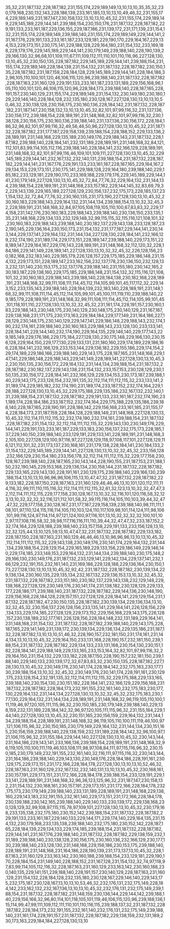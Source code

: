 35,32,231,187,132,228,187,182,231,155,174,229,189,149,13,10,13,10,35,35,32,230,179,168,230,132,143,228,186,139,233,161,185,13,10,13,10,49,46,32,231,155,174,229,189,149,231,187,147,230,158,132,13,10,13,10,45,32,231,155,174,229,189,149,229,145,189,229,144,141,239,188,154,230,150,176,231,187,132,228,187,182,229,191,133,233,161,187,229,136,155,229,187,186,231,139,172,231,171,139,231,154,132,231,155,174,229,189,149,239,188,140,231,155,174,229,189,149,229,144,141,231,167,176,229,191,133,233,161,187,233,129,181,229,190,170,229,164,167,229,134,153,229,173,151,230,175,141,229,188,128,229,164,180,231,154,132,233,169,188,229,179,176,229,145,189,229,144,141,230,179,149,239,188,140,228,190,139,229,166,130,32,96,68,101,109,111,67,111,109,112,111,110,101,110,116,96,227,128,130,13,10,45,32,230,150,135,228,187,182,229,145,189,229,144,141,239,188,154,231,155,174,229,189,149,228,184,139,231,154,132,231,187,132,228,187,182,230,150,135,228,187,182,231,187,159,228,184,128,229,145,189,229,144,141,228,184,186,32,96,105,110,100,101,120,46,106,115,120,96,239,188,140,231,187,132,228,187,182,228,187,163,231,160,129,229,191,133,233,161,187,233,131,189,229,156,168,96,105,110,100,101,120,46,106,115,120,96,228,184,173,239,188,140,228,187,165,228,191,157,230,140,129,231,155,174,229,189,149,231,154,132,230,149,180,230,180,129,229,146,140,228,184,128,232,135,180,230,128,167,227,128,130,13,10,13,10,50,46,32,230,138,128,230,156,175,230,160,136,228,184,142,231,187,132,228,187,182,231,187,147,230,158,132,13,10,13,10,45,32,82,101,97,99,116,32,231,137,136,230,156,172,239,188,154,228,189,191,231,148,168,32,82,101,97,99,116,32,230,138,128,230,156,175,230,160,136,239,188,140,231,137,136,230,156,172,228,184,186,32,96,82,101,97,99,116,32,49,56,46,50,96,227,128,130,13,10,45,32,231,187,132,228,187,182,231,177,187,229,158,139,239,188,154,228,188,152,229,133,136,228,189,191,231,148,168,229,135,189,230,149,176,229,188,143,231,187,132,228,187,182,239,188,140,228,184,141,232,131,189,228,189,191,231,148,168,32,84,121,112,101,83,99,114,105,112,116,239,188,140,228,184,141,232,166,129,228,189,191,231,148,168,32,82,101,97,99,116,46,109,101,109,111,227,128,130,13,10,45,32,229,145,189,229,144,141,232,167,132,232,140,131,239,188,154,231,187,132,228,187,182,229,144,141,231,167,176,229,191,133,233,161,187,228,187,165,229,164,167,229,134,153,229,173,151,230,175,141,229,188,128,229,164,180,239,188,140,229,185,182,233,129,181,229,190,170,233,169,188,229,179,176,229,145,189,229,144,141,230,179,149,227,128,130,13,10,45,32,72,84,77,76,32,229,164,132,231,144,134,239,188,154,228,189,191,231,148,168,233,157,162,229,144,145,32,83,69,79,32,229,143,139,229,165,189,227,128,129,230,156,137,232,175,173,228,185,137,231,154,132,32,72,84,77,76,32,230,160,135,231,173,190,227,128,130,13,10,45,32,230,160,183,229,188,143,229,164,132,231,144,134,239,188,154,13,10,32,32,45,32,228,189,191,231,148,168,32,84,97,105,108,119,105,110,100,67,83,83,32,229,174,158,231,142,176,230,160,183,229,188,143,239,188,140,230,136,150,233,135,135,231,148,168,229,134,133,232,129,148,32,99,115,115,32,115,116,121,108,101,32,230,160,183,229,188,143,239,188,140,230,182,137,229,143,138,233,128,187,232,190,145,229,136,164,230,150,173,231,154,132,231,177,187,229,144,141,230,143,144,229,137,141,229,164,132,231,144,134,227,128,130,228,184,141,232,166,129,232,174,190,231,189,174,229,173,151,228,189,147,239,188,140,229,173,151,228,189,147,229,164,167,229,176,143,228,189,191,231,148,168,32,112,120,32,228,184,186,229,141,149,228,189,141,227,128,130,13,10,32,32,45,32,226,128,156,230,182,168,232,183,140,229,185,179,226,128,157,229,175,185,229,186,148,231,154,132,229,173,151,228,189,147,233,162,156,232,137,178,230,136,150,232,128,133,232,131,140,230,153,175,232,137,178,239,188,140,231,155,180,230,142,165,230,183,187,229,138,160,229,175,185,229,186,148,231,154,132,32,115,116,121,108,101,32,230,160,183,229,188,143,239,188,140,228,184,138,230,182,168,228,189,191,231,148,168,32,99,111,108,111,114,45,112,114,105,99,101,45,117,112,32,229,143,152,233,135,143,239,188,140,228,184,139,232,183,140,228,189,191,231,148,168,32,99,111,108,111,114,45,112,114,105,99,101,45,100,111,119,110,239,188,140,229,185,179,228,189,191,231,148,168,32,99,111,108,111,114,45,112,114,105,99,101,45,101,118,101,110,227,128,130,13,10,32,32,45,32,231,161,174,228,191,157,230,160,183,229,188,143,230,148,175,230,140,129,230,148,175,230,140,129,231,167,187,229,138,168,231,171,175,230,173,163,229,184,184,229,177,149,231,164,186,227,128,129,230,148,175,230,140,129,229,147,141,229,186,148,229,188,143,232,174,190,232,174,161,239,188,140,230,160,183,229,188,143,233,128,130,233,133,141,228,184,141,229,144,140,232,174,190,229,164,135,229,146,140,229,177,143,229,185,149,229,176,186,229,175,184,227,128,130,230,175,148,229,166,130,230,156,128,229,164,150,229,177,130,229,133,131,231,180,160,229,174,189,229,186,166,228,184,141,232,166,129,233,153,144,229,136,182,229,155,186,229,174,154,229,174,189,229,186,166,239,188,140,229,143,175,228,187,165,231,148,168,229,147,141,229,186,148,229,188,143,229,141,149,228,189,141,227,128,130,13,10,45,32,230,150,135,230,156,172,229,164,132,231,144,134,239,188,154,231,187,132,228,187,182,230,182,137,229,143,138,231,154,132,233,157,153,230,128,129,230,150,135,230,156,172,228,184,141,232,166,129,229,134,153,230,173,187,239,188,140,229,143,175,233,128,154,232,191,135,32,112,114,111,112,115,32,233,133,141,231,189,174,229,185,182,232,174,190,231,189,174,233,187,152,232,174,164,229,128,188,227,128,130,13,10,45,32,229,175,188,229,135,186,232,167,132,232,140,131,239,188,154,231,187,132,228,187,182,229,191,133,233,161,187,232,174,190,231,189,174,228,184,186,233,187,152,232,174,164,229,175,188,229,135,186,239,188,140,228,187,165,228,190,191,228,186,142,229,156,168,233,161,185,231,155,174,228,184,173,231,187,159,228,184,128,229,188,149,231,148,168,227,128,130,13,10,45,32,112,114,111,112,115,32,232,174,190,232,174,161,239,188,154,231,187,132,228,187,182,231,154,132,32,112,114,111,112,115,32,229,143,130,230,149,176,229,144,141,229,191,133,233,161,187,229,133,183,230,156,137,232,175,173,228,185,137,229,140,150,239,188,140,233,129,191,229,133,141,228,189,191,231,148,168,32,105,100,227,128,129,100,97,116,97,227,128,129,118,97,108,117,101,227,128,129,116,121,112,101,32,231,173,137,230,168,161,231,179,138,228,184,141,230,184,133,231,154,132,229,145,189,229,144,141,227,128,130,13,10,32,32,45,32,233,156,128,232,166,129,230,154,180,233,156,178,32,112,114,111,112,115,32,229,177,158,230,128,167,239,188,140,228,187,165,230,143,144,228,190,155,231,187,153,231,188,150,232,190,145,229,153,168,229,136,134,230,158,144,231,187,132,228,187,182,229,133,165,229,143,130,228,191,161,230,129,175,239,188,140,229,166,130,239,188,154,13,10,13,10,96,96,96,106,115,13,10,47,47,32,231,187,132,228,187,182,229,133,182,228,187,150,228,187,163,231,160,129,46,46,46,13,10,101,120,112,111,114,116,32,99,111,110,115,116,32,112,114,111,112,115,32,61,32,123,13,10,32,32,47,47,32,112,114,111,112,115,229,177,158,230,128,167,13,10,32,32,116,101,120,116,58,32,123,13,10,32,32,32,32,116,121,112,101,58,32,39,115,116,114,105,110,103,39,44,32,47,47,32,229,177,158,230,128,167,231,177,187,229,158,139,239,188,140,98,111,111,108,101,97,110,124,115,116,114,105,110,103,124,110,117,109,98,101,114,124,111,98,106,101,99,116,124,97,114,114,97,121,124,100,97,116,101,13,10,32,32,32,32,100,101,102,97,117,108,116,58,32,39,98,117,116,116,111,110,39,44,32,47,47,32,233,187,152,232,174,164,229,128,188,239,188,140,233,157,158,229,191,133,233,156,128,13,10,32,32,125,44,13,10,125,59,13,10,47,47,32,231,187,132,228,187,182,229,133,182,228,187,150,228,187,163,231,160,129,46,46,46,13,10,96,96,96,13,10,13,10,45,32,112,114,111,112,115,32,229,143,138,230,149,176,230,141,174,229,164,132,231,144,134,239,188,154,229,129,154,229,165,189,229,133,156,229,186,149,229,146,140,229,174,185,233,148,153,229,164,132,231,144,134,239,188,140,230,175,148,229,166,130,230,149,176,231,187,132,233,129,141,229,142,134,229,137,141,232,166,129,232,191,155,232,161,140,231,169,186,229,128,188,229,136,164,230,150,173,227,128,130,13,10,13,10,45,32,92,42,231,187,132,228,187,182,230,139,134,229,136,134,230,160,135,229,135,134,232,167,132,229,136,153,13,10,32,32,45,32,231,187,132,228,187,182,233,151,180,230,182,137,229,143,138,232,129,148,229,138,168,227,128,129,230,149,176,230,141,174,231,138,182,230,128,129,229,133,177,228,186,171,239,188,140,231,187,132,228,187,182,229,144,136,230,148,190,229,156,168,228,184,128,229,157,151,227,128,129,228,184,141,229,129,154,231,187,132,228,187,182,47,230,150,135,228,187,182,230,139,134,229,136,134,13,10,32,32,45,32,230,156,137,226,128,156,233,135,141,229,164,141,226,128,156,229,134,133,229,174,185,227,128,129,229,173,152,229,156,168,229,143,175,226,128,157,230,138,189,232,177,161,226,128,156,228,184,148,232,131,189,229,164,141,231,148,168,231,154,132,231,187,132,228,187,182,239,188,140,229,143,175,228,187,165,229,141,149,231,139,172,230,139,134,229,136,134,229,135,186,231,187,132,228,187,182,13,10,13,10,51,46,32,228,190,157,232,181,150,231,174,161,231,144,134,13,10,13,10,45,32,229,164,150,233,131,168,228,190,157,232,181,150,239,188,154,231,187,132,228,187,182,229,134,133,233,131,168,230,154,130,230,151,182,228,184,141,229,188,149,229,133,165,233,153,164,32,82,101,97,99,116,32,229,164,150,231,154,132,229,133,182,228,187,150,228,190,157,232,181,150,239,188,140,229,140,133,230,139,172,32,67,83,83,32,230,150,135,228,187,182,227,128,130,13,10,45,32,230,149,176,230,141,174,228,184,142,232,175,183,230,177,130,239,188,154,13,10,32,32,45,32,230,149,176,230,141,174,228,191,161,230,129,175,233,128,154,232,191,135,32,112,114,111,112,115,32,229,175,188,229,133,165,239,188,140,230,154,130,230,151,182,228,184,141,232,166,129,229,156,168,231,187,132,228,187,182,228,184,173,232,191,155,232,161,140,232,175,183,230,177,130,229,164,132,231,144,134,227,128,130,13,10,32,32,45,32,232,175,183,230,177,130,229,164,132,231,144,134,228,189,191,231,148,168,32,96,119,105,110,100,111,119,46,97,120,105,111,115,96,32,230,150,185,230,179,149,239,188,140,229,138,159,232,131,189,228,184,142,32,96,97,120,105,111,115,96,32,231,155,184,229,144,140,227,128,130,13,10,45,32,230,151,165,230,156,159,229,164,132,231,144,134,239,188,154,228,189,191,231,148,168,32,96,119,105,110,100,111,119,46,100,97,121,106,115,96,32,230,150,185,230,179,149,229,164,132,231,144,134,230,151,165,230,156,159,239,188,140,229,138,159,232,131,189,228,184,142,32,96,100,97,121,106,115,96,32,231,155,184,229,144,140,227,128,130,13,10,45,32,230,143,144,231,164,186,229,143,141,233,166,136,239,188,154,228,189,191,231,148,168,32,96,119,105,110,100,111,119,46,103,108,111,98,97,108,84,111,97,115,116,96,32,230,150,185,230,179,149,232,191,155,232,161,140,32,116,111,97,115,116,32,230,143,144,231,164,186,239,188,140,229,143,130,230,149,176,228,184,186,228,191,161,230,129,175,229,173,151,231,172,166,228,184,178,227,128,130,13,10,13,10,52,46,32,228,187,163,231,160,129,232,167,132,232,140,131,13,10,13,10,45,32,230,168,161,230,157,191,229,173,151,231,172,166,228,184,178,239,188,154,233,129,191,229,133,141,228,189,191,231,148,168,32,96,36,123,125,96,32,231,187,147,230,158,132,231,154,132,230,168,161,230,157,191,229,173,151,231,172,166,228,184,178,232,175,173,230,179,149,239,188,140,233,131,189,228,189,191,231,148,168,229,138,160,229,143,183,232,191,155,232,161,140,229,173,151,231,172,166,228,184,178,230,139,188,230,142,165,239,188,140,229,140,133,230,139,172,229,138,168,230,128,129,32,99,108,97,115,115,78,97,109,101,227,128,130,13,10,45,32,230,179,168,233,135,138,232,175,180,230,152,142,239,188,154,231,187,132,228,187,182,229,191,133,233,161,187,229,140,133,229,144,171,229,174,140,229,164,135,231,154,132,230,179,168,233,135,138,239,188,140,232,175,180,230,152,142,228,187,165,228,184,139,229,134,133,229,174,185,239,188,154,231,187,132,228,187,182,229,144,141,231,167,176,239,188,140,231,187,132,228,187,182,229,138,159,232,131,189,239,188,140,230,138,128,230,156,175,230,160,136,232,166,129,230,177,130,239,188,140,233,128,130,231,148,168,229,156,186,230,153,175,239,188,140,228,189,191,231,148,168,231,164,186,228,190,139,231,173,137,13,10,45,32,228,187,163,231,160,129,233,163,142,230,160,188,239,188,154,233,129,181,229,190,170,228,184,154,231,149,140,228,188,152,231,167,128,231,154,132,32,74,97,118,97,83,99,114,105,112,116,32,228,187,163,231,160,129,233,163,142,230,160,188,230,140,135,229,141,151,239,188,140,228,191,157,230,140,129,228,187,163,231,160,129,231,154,132,228,184,128,232,135,180,230,128,167,229,146,140,229,143,175,232,175,187,230,128,167,13,10,13,10,53,46,32,232,176,131,232,175,149,228,184,142,233,162,132,232,167,136,13,10,13,10,45,32,232,176,131,232,175,149,239,188,154,231,187,132,228,187,182,231,148,159,230,136,144,229,144,142,239,188,140,229,156,168,32,96,80,114,101,118,105,101,119,46,106,115,120,96,239,188,136,115,114,99,47,99,111,109,112,111,110,101,110,116,115,239,188,137,32,231,187,132,228,187,182,228,184,173,232,191,155,232,161,140,232,176,131,232,175,149,239,188,140,231,161,174,228,191,157,231,187,132,228,187,182,229,138,159,232,131,189,230,173,163,229,184,184,227,128,130,13,10